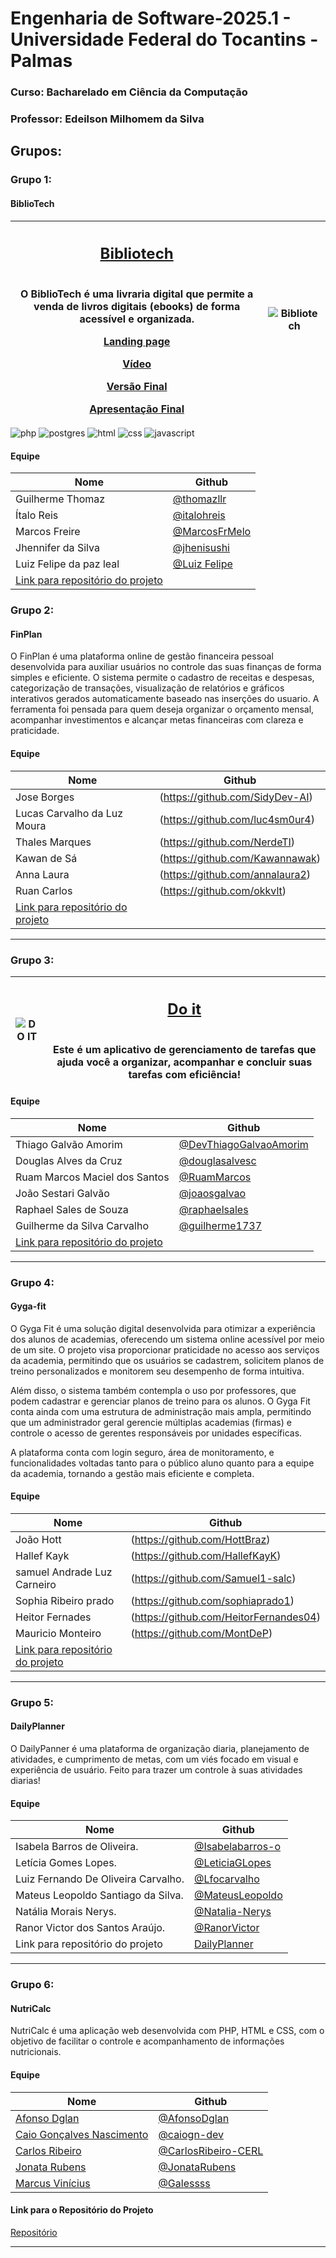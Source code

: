 # Engenharia de Software-2025.1 - Universidade Federal do Tocantins - Palmas

### **Curso**: Bacharelado em Ciência da Computação
### **Professor**: Edeilson Milhomem da Silva

## Grupos:

### Grupo 1:

#### BiblioTech


 |<h2><a href="https://biblioo.tech/">Bibliotech</a></h2><br>  O BiblioTech é uma livraria digital que permite a venda de livros digitais (ebooks) de forma acessível e organizada. <p></p> <span><a href="https://thomazllr.github.io/bibliotech/">Landing page</a></span> <p></p> <span><a href="#">Vídeo</a></span> <p></p> <span><a href="https://github.com/thomazllr/bibliotech/releases/tag/v5.0.0">Versão Final</a></span> <p></p> <span><a href="#">Apresentação Final</a></span>  |<img src="https://gwgmjgyiyrhwgnspuaud.supabase.co/storage/v1/object/sign/images/logo.jpg?token=eyJraWQiOiJzdG9yYWdlLXVybC1zaWduaW5nLWtleV9iYjA3NWUwNS1kY2Y3LTRhZjktOGUyNy01YmU4YzczZmVmNzEiLCJhbGciOiJIUzI1NiJ9.eyJ1cmwiOiJpbWFnZXMvbG9nby5qcGciLCJpYXQiOjE3NTAyMDYyMDAsImV4cCI6MTkwNzg4NjIwMH0.vGC0x2iX3cm-lAqx0G9GfwEy9FzF0K_pmUA9sj1eOtk" alt="Bibliotech" /> |
| ------------------------------------------------------------ | ---------------------------------------------------------------------------------------------------------------------------------------------------------------------------------------------------------------------------------------------------------------------------------------------------- |

![php](https://img.shields.io/badge/PHP-777BB4?style=for-the-badge&logo=php&logoColor=white)
![postgres](https://img.shields.io/badge/PostgreSQL-316192?style=for-the-badge&logo=postgresql&logoColor=white)
![html](https://img.shields.io/badge/HTML-239120?style=for-the-badge&logo=html5&logoColor=white)
![css](https://img.shields.io/badge/CSS3-1572B6?style=for-the-badge&logo=css3&logoColor=white)
![javascript](	https://img.shields.io/badge/JavaScript-F7DF1E?style=for-the-badge&logo=javascript&logoColor=black)

#### Equipe
| Nome | Github |
| ------------------------- | ------------------------------------------ |
| Guilherme Thomaz | [@thomazllr](https://github.com/thomazllr) |
| Ítalo Reis | [@italohreis](https://github.com/italohreis) |
| Marcos Freire | [@MarcosFrMelo](https://github.com/MarcosFrMelo) |
| Jhennifer da Silva | [@jhenisushi](https://github.com/jhenisushi) |
| Luiz Felipe da paz leal | [@Luiz Felipe](https://github.com/arkfx) |
| [Link para repositório do projeto](https://github.com/thomazllr/bibliotech) |

### Grupo 2: 
#### FinPlan
O FinPlan é uma plataforma online de gestão financeira pessoal desenvolvida para auxiliar usuários no controle das suas finanças de forma simples e eficiente. O sistema permite o cadastro de receitas e despesas, categorização de transações, visualização de relatórios e gráficos interativos gerados automaticamente baseado nas inserções do usuario.  A ferramenta foi pensada para quem deseja organizar o orçamento mensal, acompanhar investimentos e alcançar metas financeiras com clareza e praticidade.

#### Equipe
| Nome | Github |
| ------------------------- | ------------------------------------------ |
| Jose Borges | (https://github.com/SidyDev-AI) |
| Lucas Carvalho da Luz Moura | (https://github.com/luc4sm0ur4) |
| Thales Marques |(https://github.com/NerdeTI) |
| Kawan de Sá | (https://github.com/Kawannawak) |
| Anna Laura | (https://github.com/annalaura2) |
| Ruan Carlos | (https://github.com/okkvlt) |
| [Link para repositório do projeto](https://github.com/SidyDev-AI/finplan) |

---

### Grupo 3:
|<img src="https://github.com/user-attachments/assets/346e703f-fa86-419d-8b17-6b2b5a47dc13" alt="DO IT" /> | <h2><a href="https://github.com/DevThiagoGalvaoAmorim/Do-it">Do it</a></h2><br> Este é um aplicativo de gerenciamento de tarefas que ajuda você a organizar, acompanhar e concluir suas tarefas com eficiência! |
| ------------------------------------------------------------ | ---------------------------------------------------------------------------------------------------------------------------------------------------------------------------------------------------------------------------------------------------------------------------------------------------- |


#### Equipe
| Nome | Github |
| ------------------------- | ------------------------------------------ |
| Thiago Galvão Amorim | [@DevThiagoGalvaoAmorim](https://github.com/DevThiagoGalvaoAmorim) |
| Douglas Alves da Cruz | [@douglasalvesc](https://github.com/douglasalvesc) |
| Ruam Marcos Maciel dos Santos | [@RuamMarcos](https://github.com/RuamMarcos) |
| João Sestari Galvão | [@joaosgalvao](https://github.com/joaosgalvao) |
| Raphael Sales de Souza | [@raphaelsales](https://github.com/raphaelsales) |
| Guilherme da Silva Carvalho | [@guilherme1737](https://github.com/guilherme1737) |
| [Link para repositório do projeto](https://github.com/DevThiagoGalvaoAmorim/Do-it.git) |

---

### Grupo 4: 
#### Gyga-fit
O Gyga Fit é uma solução digital desenvolvida para otimizar a experiência dos alunos de academias, oferecendo um sistema online acessível por meio de um site. O projeto visa proporcionar praticidade no acesso aos serviços da academia, permitindo que os usuários se cadastrem, solicitem planos de treino personalizados e monitorem seu desempenho de forma intuitiva.

Além disso, o sistema também contempla o uso por professores, que podem cadastrar e gerenciar planos de treino para os alunos. O Gyga Fit conta ainda com uma estrutura de administração mais ampla, permitindo que um administrador geral gerencie múltiplas academias (firmas) e controle o acesso de gerentes responsáveis por unidades específicas.

A plataforma conta com login seguro, área de monitoramento, e funcionalidades voltadas tanto para o público aluno quanto para a equipe da academia, tornando a gestão mais eficiente e completa.

#### Equipe
| Nome | Github |
| ------------------------- | ------------------------------------------ |
| João Hott | (https://github.com/HottBraz) |
| Hallef Kayk | (https://github.com/HallefKayK) |
| samuel Andrade Luz Carneiro |(https://github.com/Samuel1-salc) |
| Sophia Ribeiro prado  | (https://github.com/sophiaprado1) |
| Heitor Fernades | (https://github.com/HeitorFernandes04) |
| Mauricio Monteiro | (https://github.com/MontDeP) |
| [Link para repositório do projeto](https://github.com/Samuel1-salc/Gyga-fit-gym.git) |

---

### Grupo 5: 
#### DailyPlanner
O DailyPanner é uma plataforma de organização diaria, planejamento de atividades, e cumprimento de metas, com um viés focado em visual e experiência de usuário. Feito para trazer um controle à suas atividades diarias!
#### Equipe
| Nome | Github |
| ------------------------- | ------------------------------------------ |
| Isabela Barros de Oliveira. | [@Isabelabarros-o](https://github.com/isabelabarros-o) |
| Letícia Gomes Lopes. | [@LeticiaGLopes](https://github.com/LeticiaGLopes-151) |
| Luiz Fernando De Oliveira Carvalho. | [@Lfocarvalho](https://github.com/lfocarvalho) |
| Mateus Leopoldo Santiago da Silva. | [@MateusLeopoldo](https://github.com/MateusLeopoldo) |
| Natália Morais Nerys. | [@Natalia-Nerys](https://github.com/natalia-nerys) |
| Ranor Victor dos Santos Araújo. | [@RanorVictor](https://github.com/ranorvictor) |
| Link para repositório do projeto | [DailyPlanner](https://github.com/lfocarvalho/engenhariadesoftware)

---

### Grupo 6:

#### NutriCalc

NutriCalc é uma aplicação web desenvolvida com PHP, HTML e CSS, com o objetivo de facilitar o controle e acompanhamento de informações nutricionais.

#### Equipe

Nome | Github  
--- | ---    
[Afonso Dglan](https://github.com/AfonsoDglan) | [@AfonsoDglan](https://github.com/AfonsoDglan)
[Caio Gonçalves Nascimento](https://github.com/caiogn-dev) | [@caiogn-dev](https://github.com/caiogn-dev)  
[Carlos Ribeiro](https://github.com/caiogn-dev) | [@CarlosRibeiro-CERL](https://github.com/CarlosRibeiro-CERL)  
[Jonata Rubens](https://github.com/JonataRubens) | [@JonataRubens](https://github.com/JonataRubens)
[Marcus Vinícius](https://github.com/Galessss) | [@Galessss](https://github.com/Galessss)

 

#### Link para o Repositório do Projeto

[Repositório](https://github.com/JonataRubens/NutriCalc.git)

---

